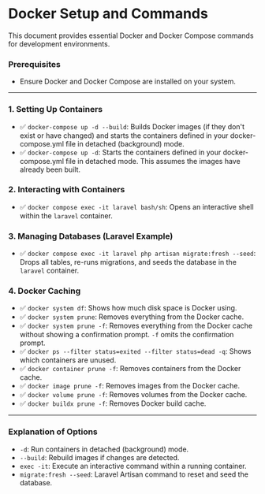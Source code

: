 # Docker Setup and Commands

This document provides essential Docker and Docker Compose commands for development environments.

### Prerequisites

- Ensure Docker and Docker Compose are installed on your system.

---

### 1. Setting Up Containers

- ✅ `docker-compose up -d --build`: Builds Docker images (if they don't exist or have changed) and starts the containers defined in your docker-compose.yml file in detached (background) mode.
- ✅ `docker-compose up -d`: Starts the containers defined in your docker-compose.yml file in detached mode. This assumes the images have already been built.

### 2. Interacting with Containers

- ✅ `docker compose exec -it laravel bash/sh`: Opens an interactive shell within the `laravel` container.

### 3. Managing Databases (Laravel Example)

- ✅ `docker compose exec -it laravel php artisan migrate:fresh --seed`: Drops all tables, re-runs migrations, and seeds the database in the `laravel` container.

### 4. Docker Caching

- ✅ `docker system df`: Shows how much disk space is Docker using.
- ✅ `docker system prune`: Removes everything from the Docker cache.
- ✅ `docker system prune -f`: Removes everything from the Docker cache without showing a confirmation prompt. `-f` omits the confirmation prompt.
- ✅ `docker ps --filter status=exited --filter status=dead -q`: Shows which containers are unused.
- ✅ `docker container prune -f`: Removes containers from the Docker cache.
- ✅ `docker image prune -f`: Removes images from the Docker cache.
- ✅ `docker volume prune -f`: Removes volumes from the Docker cache.
- ✅ `docker buildx prune -f`: Removes Docker build cache.

---

### Explanation of Options

- `-d`: Run containers in detached (background) mode.
- `--build`: Rebuild images if changes are detected.
- `exec -it`: Execute an interactive command within a running container.
- `migrate:fresh --seed`: Laravel Artisan command to reset and seed the database.
